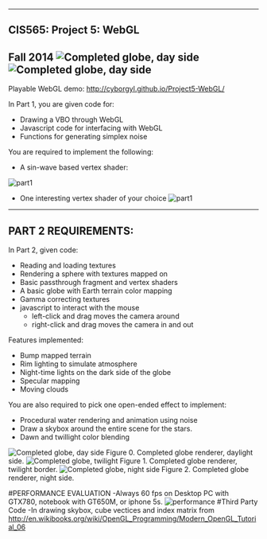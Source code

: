 -------------------------------------------------------------------------------
CIS565: Project 5: WebGL
-------------------------------------------------------------------------------
Fall 2014
![Completed globe, day side](resources/Cover.png)
![Completed globe, day side](resources/indicator.png)
-------------------------------------------------------------------------------
Playable WebGL demo:
http://cyborgyl.github.io/Project5-WebGL/

In Part 1, you are given code for:

* Drawing a VBO through WebGL
* Javascript code for interfacing with WebGL
* Functions for generating simplex noise

You are required to implement the following:

* A sin-wave based vertex shader:

![part1](resources/sinwave.png)

* One interesting vertex shader of your choice
![part1](resources/gausswave.png)
-------------------------------------------------------------------------------
PART 2 REQUIREMENTS:
-------------------------------------------------------------------------------
In Part 2, given code:

* Reading and loading textures
* Rendering a sphere with textures mapped on
* Basic passthrough fragment and vertex shaders 
* A basic globe with Earth terrain color mapping
* Gamma correcting textures
* javascript to interact with the mouse
  * left-click and drag moves the camera around
  * right-click and drag moves the camera in and out

Features implemented:

* Bump mapped terrain
* Rim lighting to simulate atmosphere
* Night-time lights on the dark side of the globe
* Specular mapping
* Moving clouds

You are also required to pick one open-ended effect to implement:

* Procedural water rendering and animation using noise 
* Draw a skybox around the entire scene for the stars.
* Dawn and twillight color blending

![Completed globe, day side](resources/indicator.png)
Figure 0. Completed globe renderer, daylight side.
![Completed globe, twilight](resources/earth.png)
Figure 1. Completed globe renderer, twilight border.
![Completed globe, night side](resources/night.png)
Figure 2. Completed globe renderer, night side.

#PERFORMANCE EVALUATION
-Always 60 fps on Desktop PC with GTX780, notebook with GT650M, or iphone 5s.
![performance](resources/fps.png)
#Third Party Code
-In drawing skybox, cube vectices and index matrix from http://en.wikibooks.org/wiki/OpenGL_Programming/Modern_OpenGL_Tutorial_06
